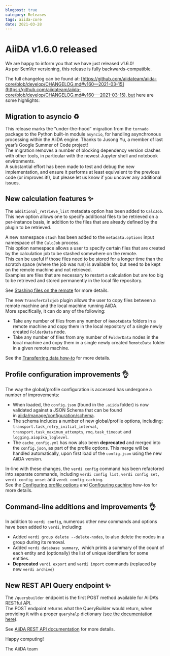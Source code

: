```yaml
---
blogpost: true
category: Releases
tags: aiida-core
date: 2021-03-28
---
```


# AiiDA v1.6.0 released

We are happy to inform you that we have just released v1.6.0!  
As per SemVer versioning, this release is fully backwards-compatible.
  
The full changelog can be found at: [https://github.com/aiidateam/aiida-core/blob/develop/CHANGELOG.md#v160—2021-03-15](https://github.com/aiidateam/aiida-core/blob/develop/CHANGELOG.md#v160---2021-03-15), but here are some highlights:

## Migration to asyncio ♻️

This release marks the “under-the-hood” migration from the `tornado` package to the Python built-in module `asyncio`, for handling asynchronous processing within the AiiDA engine. Thanks to Jusong Yu, a member of last year’s Google Summer of Code project!  
The migration removes a number of blocking dependency version clashes with other tools, in particular with the newest Jupyter shell and notebook environments.  
A substantial effort has been made to test and debug the new implementation, and ensure it performs at least equivalent to the previous code (or improves it!), but please let us know if you uncover any additional issues.

## New calculation features ✨

The `additional_retrieve_list` metadata option has been added to `CalcJob`.  
This new option allows one to specify additional files to be retrieved on a per-instance basis, in addition to the files that are already defined by the plugin to be retrieved.

A new namespace `stash` has been added to the `metadata.options` input namespace of the `CalcJob` process.  
This option namespace allows a user to specify certain files that are created by the calculation job to be stashed somewhere on the remote.  
This can be useful if those files need to be stored for a longer time than the scratch space (where the job was run) is available for, but need to be kept on the remote machine and not retrieved.  
Examples are files that are necessary to restart a calculation but are too big to be retrieved and stored permanently in the local file repository.

See [Stashing files on the remote](https://aiida.readthedocs.io/projects/aiida-core/en/v1.6.0/topics/calculations/usage.html#stashing-files-on-the-remote) for more details.

The new `TransferCalcjob` plugin allows the user to copy files between a remote machine and the local machine running AiiDA.  
More specifically, it can do any of the following:

* Take any number of files from any number of `RemoteData` folders in a remote machine and copy them in the local repository of a single newly created `FolderData` node.
* Take any number of files from any number of `FolderData` nodes in the local machine and copy them in a single newly created `RemoteData` folder in a given remote machine.

See the [Transferring data how-to](https://aiida.readthedocs.io/projects/aiida-core/en/v1.6.0/howto/data.html#transferring-data) for more details.

## Profile configuration improvements 👌

The way the global/profile configuration is accessed has undergone a number of improvements:

* When loaded, the `config.json` (found in the `.aiida` folder) is now validated against a JSON Schema that can be found in [aiida/manage/configuration/schema](https://github.com/aiidateam/aiida-core/tree/develop/aiida/manage/configuration/schema).
* The schema includes a number of new global/profile options, including: `transport.task_retry_initial_interval`, `transport.task_maximum_attempts`, `rmq.task_timeout` and `logging.aiopika_loglevel`.
* The `cache_config.yml` has now also been **deprecated** and merged into the `config.json`, as part of the profile options. This merge will be handled automatically, upon first load of the `config.json` using the new AiiDA version.

In-line with these changes, the `verdi config` command has been refactored into separate commands, including `verdi config list`, `verdi config set, verdi config unset` and `verdi config caching`.  
See the [Configuring profile options](https://aiida.readthedocs.io/projects/aiida-core/en/v1.6.0/howto/installation.html#configuring-profile-options) and [Configuring caching](https://aiida.readthedocs.io/projects/aiida-core/en/v1.6.0/howto/run_codes.html#how-to-save-compute-time-with-caching) how-tos for more details.

## Command-line additions and improvements 👌

In addition to `verdi config`, numerous other new commands and options have been added to `verdi`, including:

* Added `verdi group delete --delete-nodes`, to also delete the nodes in a group during its removal.
* Added `verdi database summary`,  which prints a summary of the count of each entity and (optionally) the list of unique identifiers for some entities.
* **Deprecated** `verdi export` and `verdi import` commands (replaced by new `verdi archive`)

## New REST API Query endpoint ✨

The `/querybuilder` endpoint is the first POST method available for AiiDA’s RESTful API.  
The POST endpoint returns what the QueryBuilder would return, when providing it with a proper `queryhelp` dictionary ([see the documentation here](https://aiida.readthedocs.io/projects/aiida-core/en/latest/topics/database.html#the-queryhelp)).

See [AiiDA REST API documentation](https://aiida.readthedocs.io/projects/aiida-core/en/latest/reference/rest_api.html) for more details.

Happy computing!

The AiiDA team